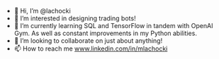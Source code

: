 - 👋 Hi, I’m @lachocki
- 👀 I’m interested in designing trading bots!
- 🌱 I’m currently learning SQL and TensorFlow in tandem with OpenAI Gym. As well as constant improvements in my Python abilities.
- 💞️ I’m looking to collaborate on just about anything!
- 📫 How to reach me www.linkedin.com/in/mlachocki

<!---
lachocki/lachocki is a ✨ special ✨ repository because its `README.md` (this file) appears on your GitHub profile.
You can click the Preview link to take a look at your changes.
--->
